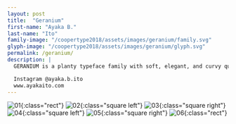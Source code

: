 ```yaml
---
layout: post
title:  "Geranium"
first-name: "Ayaka B."
last-name: "Ito"
family-image: "/coopertype2018/assets/images/geranium/family.svg"
glyph-image: "/coopertype2018/assets/images/geranium/glyph.svg"
permalink: /geranium/
description: |
  GERANIUM is a planty typeface family with soft, elegant, and curvy qualities for the modern horicultural magazine. It is a slightly narrow, medium-high contrast translation serif designed for optimal usage of 16 point size body copy. The ligatures are designed to mimic the organic, wild nature of how geraniums can grow and bloom in any soil.

  Instagram @ayaka.b.ito
  www.ayakaito.com
---
```


![01](/coopertype2018/assets/images/geranium/01.jpg){:class="rect"}
![02](/coopertype2018/assets/images/geranium/02.jpg){:class="square left"}
![03](/coopertype2018/assets/images/geranium/03.jpg){:class="square right"}
![04](/coopertype2018/assets/images/geranium/04.jpg){:class="square left"}
![05](/coopertype2018/assets/images/geranium/05.jpg){:class="square right"}
![06](/coopertype2018/assets/images/geranium/06.jpg){:class="rect"}
